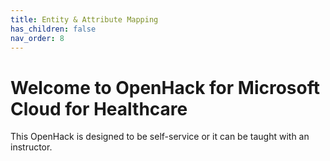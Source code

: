 ```yaml
---
title: Entity & Attribute Mapping
has_children: false
nav_order: 8
---
```


# Welcome to OpenHack for Microsoft Cloud for Healthcare
This OpenHack is designed to be self-service or it can be taught with an instructor.   
